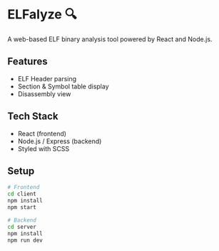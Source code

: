 # ELFalyze 🔍

A web-based ELF binary analysis tool powered by React and Node.js.

## Features

- ELF Header parsing
- Section & Symbol table display
- Disassembly view

## Tech Stack

- React (frontend)
- Node.js / Express (backend)
- Styled with SCSS

## Setup

```bash
# Frontend
cd client
npm install
npm start

# Backend
cd server
npm install
npm run dev
```
